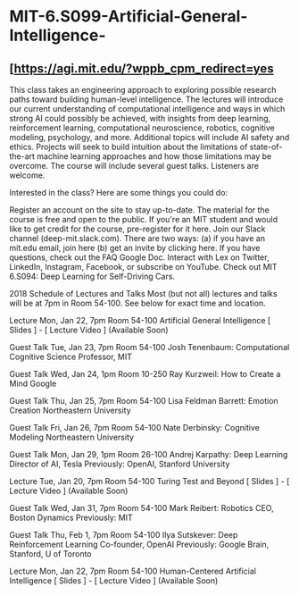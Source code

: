 # MIT-6.S099-Artificial-General-Intelligence-

## [https://agi.mit.edu/?wppb_cpm_redirect=yes
This class takes an engineering approach to exploring possible research paths toward building human-level intelligence. The lectures will introduce our current understanding of computational intelligence and ways in which strong AI could possibly be achieved, with insights from deep learning, reinforcement learning, computational neuroscience, robotics, cognitive modeling, psychology, and more. Additional topics will include AI safety and ethics. Projects will seek to build intuition about the limitations of state-of-the-art machine learning approaches and how those limitations may be overcome. The course will include several guest talks. Listeners are welcome.

Interested in the class? Here are some things you could do:

Register an account on the site to stay up-to-date. The material for the course is free and open to the public. If you're an MIT student and would like to get credit for the course, pre-register for it here.
Join our Slack channel (deep-mit.slack.com). There are two ways:
(a) if you have an mit.edu email, join here
(b) get an invite by clicking here.
If you have questions, check out the FAQ Google Doc.
Interact with Lex on Twitter, LinkedIn, Instagram, Facebook, or subscribe on YouTube.
Check out MIT 6.S094: Deep Learning for Self-Driving Cars.

2018 Schedule of Lectures and Talks
Most (but not all) lectures and talks will be at 7pm in Room 54-100. See below for exact time and location.

Lecture Mon, Jan 22, 7pm Room 54-100
Artificial General Intelligence
[ Slides ] - [ Lecture Video ] (Available Soon)

Guest Talk Tue, Jan 23, 7pm Room 54-100
Josh Tenenbaum: Computational Cognitive Science
Professor, MIT

Guest Talk Wed, Jan 24, 1pm Room 10-250
Ray Kurzweil: How to Create a Mind
Google

Guest Talk Thu, Jan 25, 7pm Room 54-100
Lisa Feldman Barrett: Emotion Creation
Northeastern University

Guest Talk Fri, Jan 26, 7pm Room 54-100
Nate Derbinsky: Cognitive Modeling
Northeastern University

Guest Talk Mon, Jan 29, 1pm Room 26-100
Andrej Karpathy: Deep Learning
Director of AI, Tesla
Previously: OpenAI, Stanford University

Lecture Tue, Jan 20, 7pm Room 54-100
Turing Test and Beyond
[ Slides ] - [ Lecture Video ] (Available Soon)

Guest Talk Wed, Jan 31, 7pm Room 54-100
Mark Reibert: Robotics
CEO, Boston Dynamics
Previously: MIT

Guest Talk Thu, Feb 1, 7pm Room 54-100
Ilya Sutskever: Deep Reinforcement Learning
Co-founder, OpenAI
Previously: Google Brain, Stanford, U of Toronto

Lecture Mon, Jan 22, 7pm Room 54-100
Human-Centered Artificial Intelligence
[ Slides ] - [ Lecture Video ] (Available Soon)
